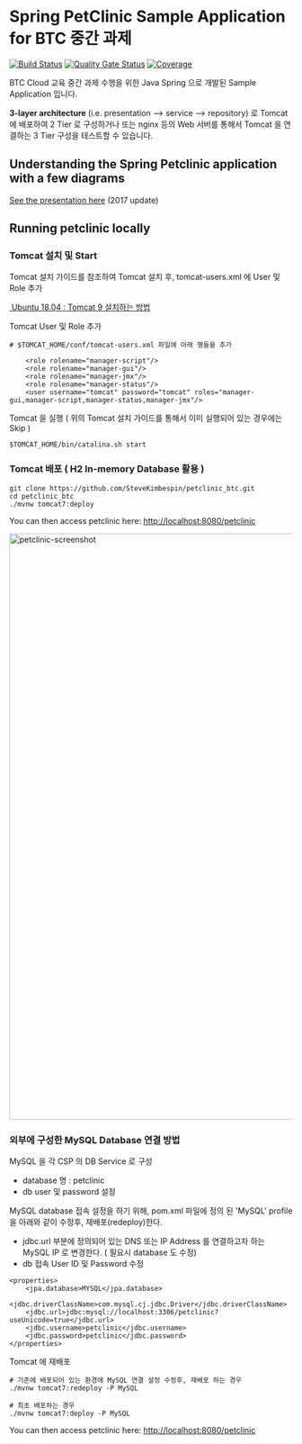 # Spring PetClinic Sample Application for BTC 중간 과제

[![Build Status](https://travis-ci.org/spring-petclinic/spring-framework-petclinic.svg?branch=master)](https://travis-ci.org/spring-petclinic/spring-framework-petclinic/) 
[![Quality Gate Status](https://sonarcloud.io/api/project_badges/measure?project=spring-petclinic_spring-framework-petclinic&metric=alert_status)](https://sonarcloud.io/dashboard?id=spring-petclinic_spring-framework-petclinic)
[![Coverage](https://sonarcloud.io/api/project_badges/measure?project=spring-petclinic_spring-framework-petclinic&metric=coverage)](https://sonarcloud.io/dashboard?id=spring-petclinic_spring-framework-petclinic)

BTC Cloud 교육 중간 과제 수행을 위한 Java Spring 으로 개발된 Sample Application 입니다. 

**3-layer architecture** (i.e. presentation --> service --> repository) 로 Tomcat 에 배포하여 2 Tier 로 구성하거나
또는 nginx 등의 Web 서버를 통해서 Tomcat 을 연결하는 3 Tier 구성을 테스트할 수 있습니다. 

## Understanding the Spring Petclinic application with a few diagrams

[See the presentation here](http://fr.slideshare.net/AntoineRey/spring-framework-petclinic-sample-application) (2017 update)

## Running petclinic locally

### Tomcat 설치 및 Start
Tomcat 설치 가이드를 참조하여 Tomcat 설치 후, tomcat-users.xml 에 User 및 Role 추가

[ Ubuntu 18.04 : Tomcat 9 설치하는 방법 ](https://jjeongil.tistory.com/1351)

Tomcat User 및 Role 추가

```
# $TOMCAT_HOME/conf/tomcat-users.xml 파일에 아래 행들을 추가

    <role rolename="manager-script"/>
    <role rolename="manager-gui"/>
    <role rolename="manager-jmx"/>
    <role rolename="manager-status"/>
    <user username="tomcat" password="tomcat" roles="manager-gui,manager-script,manager-status,manager-jmx"/>
```

Tomcat 을 실행 ( 위의 Tomcat 설치 가이드를 통해서 이미 실행되어 있는 경우에는 Skip )

```
$TOMCAT_HOME/bin/catalina.sh start
```

### Tomcat 배포 ( H2 In-memory Database 활용 )
```
git clone https://github.com/SteveKimbespin/petclinic_btc.git 
cd petclinic_btc
./mvnw tomcat7:deploy
```

You can then access petclinic here: [http://localhost:8080/petclinic](http://localhost:8080/petclinic)

<img width="1042" alt="petclinic-screenshot" src="https://cloud.githubusercontent.com/assets/838318/19727082/2aee6d6c-9b8e-11e6-81fe-e889a5ddfded.png">

### 외부에 구성한 MySQL Database 연결 방법

MySQL 을 각 CSP 의 DB Service 로 구성
  - database 명 : petclinic  
  - db user 및 password 설정

MySQL database 접속 설정을 하기 위해, pom.xml 파일에 정의 된 'MySQL' profile 을 아래와 같이 수정후, 재배포(redeploy)한다.
  - jdbc.url 부분에 정의되어 있는 DNS 또는 IP Address 를 연결하고자 하는 MySQL IP 로 변경한다. ( 필요시 database 도 수정)
  - db 접속 User ID 및 Password 수정

```
<properties>
    <jpa.database>MYSQL</jpa.database>
    <jdbc.driverClassName>com.mysql.cj.jdbc.Driver</jdbc.driverClassName>
    <jdbc.url>jdbc:mysql://localhost:3306/petclinic?useUnicode=true</jdbc.url>
    <jdbc.username>petclinic</jdbc.username>
    <jdbc.password>petclinic</jdbc.password>
</properties>
```      

Tomcat 에 재배포

```
# 기존에 배포되어 있는 환경에 MySQL 연결 설정 수정후, 재배포 하는 경우
./mvnw tomcat7:redeploy -P MySQL

# 최초 배포하는 경우
./mvnw tomcat7:deploy -P MySQL
```


You can then access petclinic here: [http://localhost:8080/petclinic](http://localhost:8080/petclinic)





